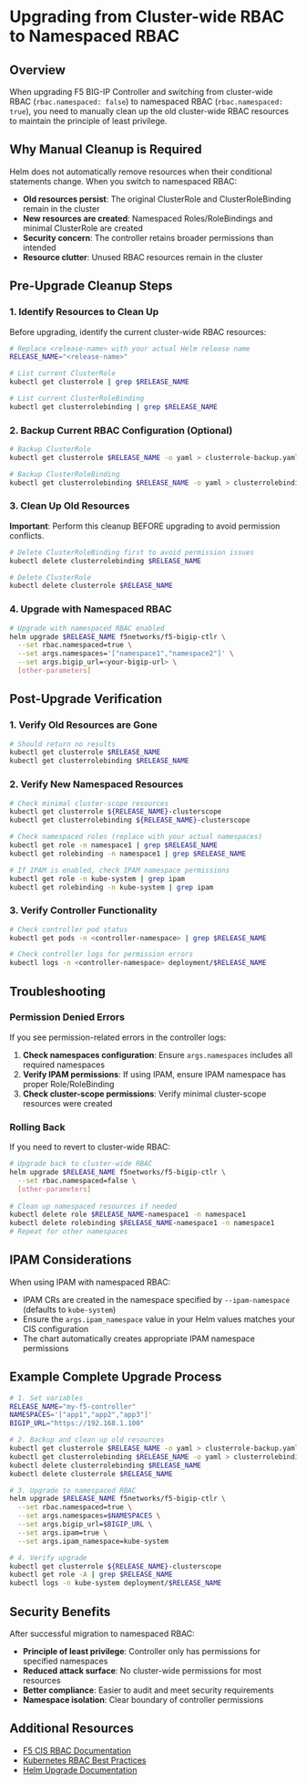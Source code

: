 # Upgrading from Cluster-wide RBAC to Namespaced RBAC

## Overview

When upgrading F5 BIG-IP Controller and switching from cluster-wide RBAC (`rbac.namespaced: false`) to namespaced RBAC (`rbac.namespaced: true`), you need to manually clean up the old cluster-wide RBAC resources to maintain the principle of least privilege.

## Why Manual Cleanup is Required

Helm does not automatically remove resources when their conditional statements change. When you switch to namespaced RBAC:

- **Old resources persist**: The original ClusterRole and ClusterRoleBinding remain in the cluster
- **New resources are created**: Namespaced Roles/RoleBindings and minimal ClusterRole are created  
- **Security concern**: The controller retains broader permissions than intended
- **Resource clutter**: Unused RBAC resources remain in the cluster

## Pre-Upgrade Cleanup Steps

### 1. Identify Resources to Clean Up

Before upgrading, identify the current cluster-wide RBAC resources:

```bash
# Replace <release-name> with your actual Helm release name
RELEASE_NAME="<release-name>"

# List current ClusterRole
kubectl get clusterrole | grep $RELEASE_NAME

# List current ClusterRoleBinding  
kubectl get clusterrolebinding | grep $RELEASE_NAME
```

### 2. Backup Current RBAC Configuration (Optional)

```bash
# Backup ClusterRole
kubectl get clusterrole $RELEASE_NAME -o yaml > clusterrole-backup.yaml

# Backup ClusterRoleBinding
kubectl get clusterrolebinding $RELEASE_NAME -o yaml > clusterrolebinding-backup.yaml
```

### 3. Clean Up Old Resources

**Important**: Perform this cleanup BEFORE upgrading to avoid permission conflicts.

```bash
# Delete ClusterRoleBinding first to avoid permission issues
kubectl delete clusterrolebinding $RELEASE_NAME

# Delete ClusterRole
kubectl delete clusterrole $RELEASE_NAME
```

### 4. Upgrade with Namespaced RBAC

```bash
# Upgrade with namespaced RBAC enabled
helm upgrade $RELEASE_NAME f5networks/f5-bigip-ctlr \
  --set rbac.namespaced=true \
  --set args.namespaces='["namespace1","namespace2"]' \
  --set args.bigip_url=<your-bigip-url> \
  [other-parameters]
```

## Post-Upgrade Verification

### 1. Verify Old Resources are Gone

```bash
# Should return no results
kubectl get clusterrole $RELEASE_NAME
kubectl get clusterrolebinding $RELEASE_NAME
```

### 2. Verify New Namespaced Resources

```bash
# Check minimal cluster-scope resources
kubectl get clusterrole ${RELEASE_NAME}-clusterscope
kubectl get clusterrolebinding ${RELEASE_NAME}-clusterscope

# Check namespaced roles (replace with your actual namespaces)
kubectl get role -n namespace1 | grep $RELEASE_NAME
kubectl get rolebinding -n namespace1 | grep $RELEASE_NAME

# If IPAM is enabled, check IPAM namespace permissions
kubectl get role -n kube-system | grep ipam
kubectl get rolebinding -n kube-system | grep ipam
```

### 3. Verify Controller Functionality

```bash
# Check controller pod status
kubectl get pods -n <controller-namespace> | grep $RELEASE_NAME

# Check controller logs for permission errors
kubectl logs -n <controller-namespace> deployment/$RELEASE_NAME
```

## Troubleshooting

### Permission Denied Errors

If you see permission-related errors in the controller logs:

1. **Check namespaces configuration**: Ensure `args.namespaces` includes all required namespaces
2. **Verify IPAM permissions**: If using IPAM, ensure IPAM namespace has proper Role/RoleBinding
3. **Check cluster-scope permissions**: Verify minimal cluster-scope resources were created

### Rolling Back

If you need to revert to cluster-wide RBAC:

```bash
# Upgrade back to cluster-wide RBAC
helm upgrade $RELEASE_NAME f5networks/f5-bigip-ctlr \
  --set rbac.namespaced=false \
  [other-parameters]
  
# Clean up namespaced resources if needed
kubectl delete role $RELEASE_NAME-namespace1 -n namespace1
kubectl delete rolebinding $RELEASE_NAME-namespace1 -n namespace1
# Repeat for other namespaces
```

## IPAM Considerations

When using IPAM with namespaced RBAC:

- IPAM CRs are created in the namespace specified by `--ipam-namespace` (defaults to `kube-system`)
- Ensure the `args.ipam_namespace` value in your Helm values matches your CIS configuration
- The chart automatically creates appropriate IPAM namespace permissions

## Example Complete Upgrade Process

```bash
# 1. Set variables
RELEASE_NAME="my-f5-controller"
NAMESPACES='["app1","app2","app3"]'
BIGIP_URL="https://192.168.1.100"

# 2. Backup and clean up old resources
kubectl get clusterrole $RELEASE_NAME -o yaml > clusterrole-backup.yaml
kubectl get clusterrolebinding $RELEASE_NAME -o yaml > clusterrolebinding-backup.yaml
kubectl delete clusterrolebinding $RELEASE_NAME
kubectl delete clusterrole $RELEASE_NAME

# 3. Upgrade to namespaced RBAC
helm upgrade $RELEASE_NAME f5networks/f5-bigip-ctlr \
  --set rbac.namespaced=true \
  --set args.namespaces=$NAMESPACES \
  --set args.bigip_url=$BIGIP_URL \
  --set args.ipam=true \
  --set args.ipam_namespace=kube-system

# 4. Verify upgrade
kubectl get clusterrole ${RELEASE_NAME}-clusterscope
kubectl get role -A | grep $RELEASE_NAME
kubectl logs -n kube-system deployment/$RELEASE_NAME
```

## Security Benefits

After successful migration to namespaced RBAC:

- **Principle of least privilege**: Controller only has permissions for specified namespaces
- **Reduced attack surface**: No cluster-wide permissions for most resources
- **Better compliance**: Easier to audit and meet security requirements
- **Namespace isolation**: Clear boundary of controller permissions

## Additional Resources

- [F5 CIS RBAC Documentation](https://clouddocs.f5.com/containers/latest/userguide/kubernetes/#cis-installation)
- [Kubernetes RBAC Best Practices](https://kubernetes.io/docs/concepts/security/rbac-good-practices/)
- [Helm Upgrade Documentation](https://helm.sh/docs/helm/helm_upgrade/)
